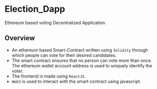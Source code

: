 # Election_Dapp
Ethereum based voting Decentralized Application

## Overview
* An ethereum based Smart-Contract written using `Solidity` through which people can vote for their desired candidates. 
* The smart contract ensures that no person can vote more than once. The ethereum wallet account address is used to uniquely identify the voter.
* The frontend is made using `ReactJS`.
* `Web3` is used to interact with the smart contract using javascript.
